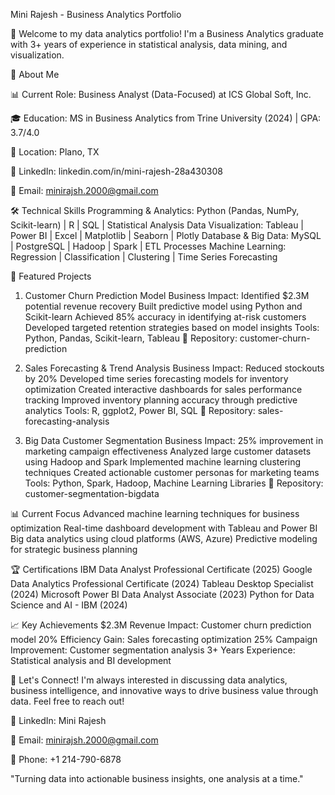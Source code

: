 Mini Rajesh - Business Analytics Portfolio

👋 Welcome to my data analytics portfolio! I'm a Business Analytics graduate with 3+ years of experience in statistical analysis, data mining, and visualization.


🎯 About Me

📊 Current Role: Business Analyst (Data-Focused) at ICS Global Soft, Inc.

🎓 Education: MS in Business Analytics from Trine University (2024) | GPA: 3.7/4.0

📍 Location: Plano, TX

💼 LinkedIn: linkedin.com/in/mini-rajesh-28a430308

📧 Email: minirajsh.2000@gmail.com


🛠️ Technical Skills
Programming & Analytics: Python (Pandas, NumPy, Scikit-learn) | R | SQL | Statistical Analysis
Data Visualization: Tableau | Power BI | Excel | Matplotlib | Seaborn | Plotly
Database & Big Data: MySQL | PostgreSQL | Hadoop | Spark | ETL Processes
Machine Learning: Regression | Classification | Clustering | Time Series Forecasting


🚀 Featured Projects
1. Customer Churn Prediction Model
Business Impact: Identified $2.3M potential revenue recovery
Built predictive model using Python and Scikit-learn
Achieved 85% accuracy in identifying at-risk customers
Developed targeted retention strategies based on model insights
Tools: Python, Pandas, Scikit-learn, Tableau
📁 Repository: customer-churn-prediction


3. Sales Forecasting & Trend Analysis
Business Impact: Reduced stockouts by 20%
Developed time series forecasting models for inventory optimization
Created interactive dashboards for sales performance tracking
Improved inventory planning accuracy through predictive analytics
Tools: R, ggplot2, Power BI, SQL
📁 Repository: sales-forecasting-analysis


4. Big Data Customer Segmentation
Business Impact: 25% improvement in marketing campaign effectiveness
Analyzed large customer datasets using Hadoop and Spark
Implemented machine learning clustering techniques
Created actionable customer personas for marketing teams
Tools: Python, Spark, Hadoop, Machine Learning Libraries
📁 Repository: customer-segmentation-bigdata


📊 Current Focus
Advanced machine learning techniques for business optimization
Real-time dashboard development with Tableau and Power BI
Big data analytics using cloud platforms (AWS, Azure)
Predictive modeling for strategic business planning


🏆 Certifications
IBM Data Analyst Professional Certificate (2025)
Google Data Analytics Professional Certificate (2024)
Tableau Desktop Specialist (2024)
Microsoft Power BI Data Analyst Associate (2023)
Python for Data Science and AI - IBM (2024)


📈 Key Achievements
$2.3M Revenue Impact: Customer churn prediction model
20% Efficiency Gain: Sales forecasting optimization
25% Campaign Improvement: Customer segmentation analysis
3+ Years Experience: Statistical analysis and BI development


🤝 Let's Connect!
I'm always interested in discussing data analytics, business intelligence, and innovative ways to drive business value through data. Feel free to reach out!

💼 LinkedIn: Mini Rajesh

📧 Email: minirajsh.2000@gmail.com

📱 Phone: +1 214-790-6878


"Turning data into actionable business insights, one analysis at a time."
